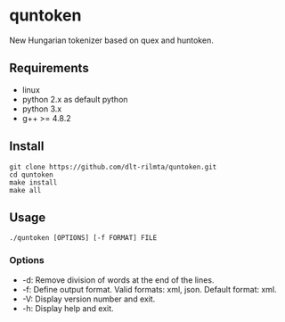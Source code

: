# quntoken

New Hungarian tokenizer based on quex and huntoken.

## Requirements

* linux
* python 2.x as default python
* python 3.x
* g++ >= 4.8.2

## Install

```
git clone https://github.com/dlt-rilmta/quntoken.git
cd quntoken
make install
make all
```

## Usage

```
./quntoken [OPTIONS] [-f FORMAT] FILE
```
### Options

* -d: Remove division of words at the end of the lines.
* -f: Define output format. Valid formats: xml, json. Default format: xml.
* -V: Display version number and exit.
* -h: Display help and exit.

